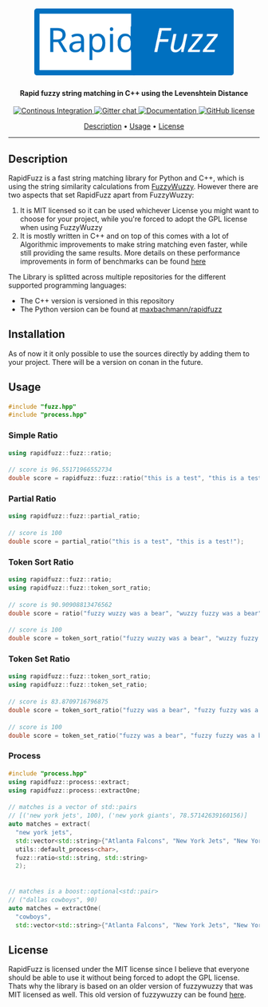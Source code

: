<h1 align="center">
<img src="https://raw.githubusercontent.com/maxbachmann/rapidfuzz/master/docs/img/RapidFuzz.svg?sanitize=true" alt="RapidFuzz" width="400">
</h1>
<h4 align="center">Rapid fuzzy string matching in C++ using the Levenshtein Distance</h4>

<p align="center">
  <a href="https://github.com/maxbachmann/rapidfuzz/actions">
    <img src="https://github.com/maxbachmann/rapidfuzz/workflows/Build/badge.svg"
         alt="Continous Integration">
  </a>
  <a href="https://gitter.im/rapidfuzz/community">
    <img src="https://badges.gitter.im/rapidfuzz/community.svg"
         alt="Gitter chat">
  </a>
  <a href="https://maxbachmann.github.io/rapidfuzz">
    <img src="https://img.shields.io/badge/-documentation-blue"
         alt="Documentation">
  </a>
  <a href="https://github.com/maxbachmann/rapidfuzz/blob/dev/LICENSE">
    <img src="https://img.shields.io/github/license/maxbachmann/rapidfuzz"
         alt="GitHub license">
  </a>
</p>

<p align="center">
  <a href="#description">Description</a> •
  <a href="#usage">Usage</a> •
  <a href="#license">License</a>
</p>

---
## Description
RapidFuzz is a fast string matching library for Python and C++, which is using the string similarity calculations from [FuzzyWuzzy](https://github.com/seatgeek/fuzzywuzzy). However there are two aspects that set RapidFuzz apart from FuzzyWuzzy:
1) It is MIT licensed so it can be used whichever License you might want to choose for your project, while you're forced to adopt the GPL license when using FuzzyWuzzy
2) It is mostly written in C++ and on top of this comes with a lot of Algorithmic improvements to make string matching even faster, while still providing the same results. More details on these performance improvements in form of benchmarks can be found [here](https://github.com/maxbachmann/rapidfuzz/blob/master/Benchmarks.md)

The Library is splitted across multiple repositories for the different supported programming languages:
- The C++ version is versioned in this repository
- The Python version can be found at [maxbachmann/rapidfuzz](https://github.com/maxbachmann/rapidfuzz)


## Installation
As of now it it only possible to use the sources directly by adding them to your project. There will be a version on conan in the future.


## Usage
```cpp
#include "fuzz.hpp"
#include "process.hpp"
```

### Simple Ratio
```cpp
using rapidfuzz::fuzz::ratio;

// score is 96.55171966552734
double score = rapidfuzz::fuzz::ratio("this is a test", "this is a test!");
```

### Partial Ratio
```cpp
using rapidfuzz::fuzz::partial_ratio;

// score is 100
double score = partial_ratio("this is a test", "this is a test!");
```

### Token Sort Ratio
```cpp
using rapidfuzz::fuzz::ratio;
using rapidfuzz::fuzz::token_sort_ratio;

// score is 90.90908813476562
double score = ratio("fuzzy wuzzy was a bear", "wuzzy fuzzy was a bear")

// score is 100
double score = token_sort_ratio("fuzzy wuzzy was a bear", "wuzzy fuzzy was a bear")
```

### Token Set Ratio
```cpp
using rapidfuzz::fuzz::token_sort_ratio;
using rapidfuzz::fuzz::token_set_ratio;

// score is 83.8709716796875
double score = token_sort_ratio("fuzzy was a bear", "fuzzy fuzzy was a bear")

// score is 100
double score = token_set_ratio("fuzzy was a bear", "fuzzy fuzzy was a bear")
```

### Process
```cpp
#include "process.hpp"
using rapidfuzz::process::extract;
using rapidfuzz::process::extractOne;

// matches is a vector of std::pairs
// [('new york jets', 100), ('new york giants', 78.57142639160156)]
auto matches = extract(
  "new york jets",
  std::vector<std::string>{"Atlanta Falcons", "New York Jets", "New York Giants", "Dallas Cowboys"},
  utils::default_process<char>,
  fuzz::ratio<std::string, std::string>
  2);


// matches is a boost::optional<std::pair>
// ("dallas cowboys", 90)
auto matches = extractOne(
  "cowboys",
  std::vector<std::string>{"Atlanta Falcons", "New York Jets", "New York Giants", "Dallas Cowboys"});
```

## License
RapidFuzz is licensed under the MIT license since I believe that everyone should be able to use it without being forced to adopt the GPL license. Thats why the library is based on an older version of fuzzywuzzy that was MIT licensed as well.
This old version of fuzzywuzzy can be found [here](https://github.com/seatgeek/fuzzywuzzy/tree/4bf28161f7005f3aa9d4d931455ac55126918df7).
